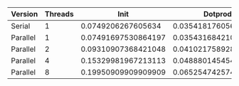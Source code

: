 | Version  | Threads |         Init        |       Dotprod        |         User        |         Sys         |       Elapsed        |      Speedup       |      Efficiency     |
|----------|---------|---------------------|----------------------|---------------------|---------------------|----------------------|--------------------|---------------------|
|  Serial  |    1    |  0.0749206267605634 | 0.035418176056338034 | 0.06456122448979591 | 0.05112380952380954 | 0.11690140845070424  |        1.0         |         1.0         |
| Parallel |    1    | 0.07491697530864197 | 0.03543168421052632  | 0.06310344827586208 | 0.05357142857142858 | 0.11696923076923077  | 0.9994201695772426 |  0.9994201695772426 |
| Parallel |    2    | 0.09310907368421048 | 0.041021758928571427 | 0.08498039215686273 |       0.06808       | 0.07782075471698112  | 1.5021880586464602 |  0.7510940293232301 |
| Parallel |    4    | 0.15329981967213113 | 0.04888014545454545  | 0.15338461538461537 | 0.09759595959595958 | 0.06338181818181818  | 1.8443997317236758 | 0.46109993293091894 |
| Parallel |    8    | 0.19950909909909909 | 0.06525474257425742  | 0.24566981132075472 |  0.1407745098039216 | 0.049875968992248054 | 2.3438423515916766 |  0.2929802939489596 |